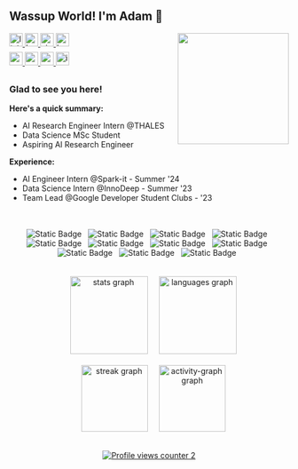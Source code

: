 ## Wassup World! I'm Adam 👋   

<div align="right">
  <img src="https://i.giphy.com/hkcLYq8U0UHemJEkZ0.webp" align="right" width="200"/>
  <img length="20" align="right"/>
</div>

<!--
<div>
<img src="https://media0.giphy.com/media/v1.Y2lkPTc5MGI3NjExZGdpcWwzcmk3Z3RweDN1YXRsd3EwNGZtZmF5ajBvd3poaGhiYnhuaSZlcD12MV9pbnRlcm5hbF9naWZfYnlfaWQmY3Q9Zw/U4jfYmwUUd3pGStk5E/giphy.gif" align="right" width="210" />
</div>
-->

<a href="https://linkedin.com/in/adambenkhalifa" target="_blank">
<img src="https://img.shields.io/badge/linkedin-pass?style=for-the-badge&logoColor=%23ffffff&label=in&labelColor=%230077B5&color=%230077B5" height="24" alt=linkedin style="margin-bottom: 10px;">
</a>
<a href="https://www.kaggle.com/ademsalehbenkhalifa" target="_blank">
<img src="https://img.shields.io/badge/kaggle-pass?style=for-the-badge&logo=kaggle&logoColor=%23ffffff&labelColor=%2320BEFF&color=%2320BEFF" height="24" alt=kaggle style="margin-bottom: 10px;">
</a>
<a href="https://zindi.africa/users/Thunderhead_exe" target="_blank">
<img src="https://img.shields.io/badge/zindi-pass?style=for-the-badge&logoColor=%23ffffff&label=z&labelColor=%231F0F4E&color=%231F0F4E" height="24" alt=zindi style="margin-bottom: 10px;">
</a>
<a href="https://huggingface.co/Adam-Ben-Khalifa" target="_blank">
<img src="https://img.shields.io/badge/huggingface-pass?style=for-the-badge&logo=huggingface&logoColor=%23ffffff&labelColor=%23FFD21E&color=%23FFD21E" height="24" alt=huggingface style="margin-bottom: 10px;>
</a>

<br clear="both">
<br clear="both">

<a href="https://leetcode.com/u/ademsalahbk/" target="_blank">
<img src="https://img.shields.io/badge/leetcode-pass?style=for-the-badge&logo=leetcode&logoColor=%23ffffff&labelColor=%23FFA116&color=%23FFA116" height="24" alt=x style="margin-bottom: 10px;">
</a>
<a href="https://x.com/Thunderhead_exe" target="_blank">
<img src="https://img.shields.io/badge/x%20%2F%20twitter-pass?style=for-the-badge&logo=x&logoColor=%23ffffff&labelColor=%23000000&color=%23000000" height="24" style="margin-bottom: 10px;">
</a>
<a href="https://medium.com/@AdamBenKhalifa" target="_blank">
<img src="https://img.shields.io/badge/medium-pass?style=for-the-badge&logo=medium&logoColor=%23ffffff&labelColor=%23000000&color=%23000000" height="24" alt=medium style="margin-bottom: 10px;">
</a>
<a href="https://instagram.com/thunderhead.exe" target="_blank">
<img src="https://img.shields.io/badge/instagram-pass?style=for-the-badge&logo=instagram&logoColor=%23ffffff&labelColor=%23000000&color=%23000000" height="24" alt=instagram style="margin-bottom: 10px;">
</a>


### Glad to see you here!  
**Here's a quick summary:**
- AI Research Engineer Intern @THALES
- Data Science MSc Student
- Aspiring AI Research Engineer
  

**Experience:**
- AI Engineer Intern @Spark-it - Summer '24
- Data Science Intern @InnoDeep - Summer '23
- Team Lead @Google Developer Student Clubs - '23
  

<br/>  

<br clear="both">

<div align="center">
  <img alt="Static Badge" src="https://img.shields.io/badge/python-pass?style=for-the-badge&logo=python&logoColor=%23ffffff&logoSize=auto&labelColor=%23000000&color=%233776AB">
  <img width="4" />
  <img alt="Static Badge" src="https://img.shields.io/badge/docker-pass?style=for-the-badge&logo=docker&logoColor=%23ffffff&labelColor=%23000000&color=%232496ED">
  <img width="4" />
  <img alt="Static Badge" src="https://img.shields.io/badge/mlflow-pass?style=for-the-badge&logo=mlflow&logoColor=%23ffffff&labelColor=%23000000&color=%230194E2">
  <img width="4" />
  <img alt="Static Badge" src="https://img.shields.io/badge/neo4j-pass?style=for-the-badge&logo=neo4j&logoColor=%23ffffff&labelColor=%23000000&color=%234581C3">
  <img width="4" />
  <img alt="Static Badge" src="https://img.shields.io/badge/pandas-pass?style=for-the-badge&logo=pandas&logoColor=%23ffffff&labelColor=%23000000&color=%23150458">
  <img width="4" />
  <img alt="Static Badge" src="https://img.shields.io/badge/ollama-pass?style=for-the-badge&logo=ollama&logoColor=%23ffffff&labelColor=%23000000&color=%23000000">
  <img width="4" />
  <img alt="Static Badge" src="https://img.shields.io/badge/minio-pass?style=for-the-badge&logo=minio&logoSize=auto&labelColor=%23000000&color=%23C72E49">
  <img width="4" />
  <img alt="Static Badge" src="https://img.shields.io/badge/pytorch-pass?style=for-the-badge&logo=pytorch&logoColor=%23ffffff&labelColor=%23000000&color=%23EE4C2C">
  <img width="4" />
  <img alt="Static Badge" src="https://img.shields.io/badge/git-pass?style=for-the-badge&logo=git&logoColor=%23ffffff&labelColor=%23000000&color=%23F05032">
  <img width="4" />
  <img alt="Static Badge" src="https://img.shields.io/badge/linux-pass?style=for-the-badge&logo=linux&logoColor=%23ffffff&labelColor=%23000000&color=%23FCC624">
  <img width="4" />
  <img alt="Static Badge" src="https://img.shields.io/badge/hugging%20face-pass?style=for-the-badge&logo=huggingface&logoColor=%23ffffff&labelColor=%23000000&color=%23FFD21E">
  <img width="4" />
</div>

<br clear="both">
<br clear="both">

<div align="center">
  <img width="12" />
  <img src="https://github-readme-stats.vercel.app/api?username=Thunderhead-exe&hide_title=true&hide_rank=true&show_icons=true&include_all_commits=true&count_private=true&disable_animations=false&theme=tokyonight&locale=en&hide_border=true&order=1" height="140" alt="stats graph" />
  <img width="12" />
  <img src="https://github-readme-stats.vercel.app/api/top-langs?username=Thunderhead-exe&locale=en&hide_title=false&layout=compact&card_width=320&langs_count=6&theme=tokyonight&hide_border=true&order=2" height="140" alt="languages graph" />
</div>
<br clear="both">
<div align="center">
  <img width="12" />
  <img src="https://streak-stats.demolab.com?user=Thunderhead-exe&locale=en&mode=daily&theme=tokyonight&hide_border=true&border_radius=6&order=3" height="120" alt="streak graph" />
  <img width="12" />
  <img src="https://github-readme-activity-graph.vercel.app/graph?username=Thunderhead-exe&radius=12&theme=tokyo-night&area=true&order=5&hide_border=true&hide_title=true" height="120" alt="activity-graph graph" />
</div>

<br clear="both">

<div align="center">
  
  [![Profile views counter 2](https://u8views.com/api/v1/github/profiles/111364619/views/day-week-month-total-count.svg)](https://u8views.com/github/Thunderhead-exe)
</div>
